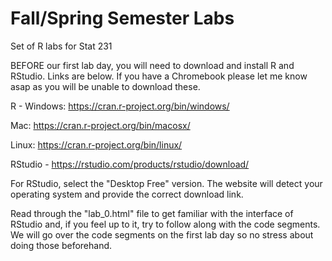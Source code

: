 # Fall/Spring Semester Labs
Set of R labs for Stat 231

BEFORE our first lab day, you will need to download and install R and RStudio. Links are below. If you have a Chromebook please let me know asap as you will be unable to download these.

R -
Windows: https://cran.r-project.org/bin/windows/

Mac: https://cran.r-project.org/bin/macosx/

Linux: https://cran.r-project.org/bin/linux/

RStudio -
https://rstudio.com/products/rstudio/download/

For RStudio, select the "Desktop Free" version. The website will detect your operating system and provide the correct download link. 

Read through the "lab_0.html" file to get familiar with the interface of RStudio and, if you feel up to it, try to follow along with the code segments. We will go over the code segments on the first lab day so no stress about doing those beforehand. 